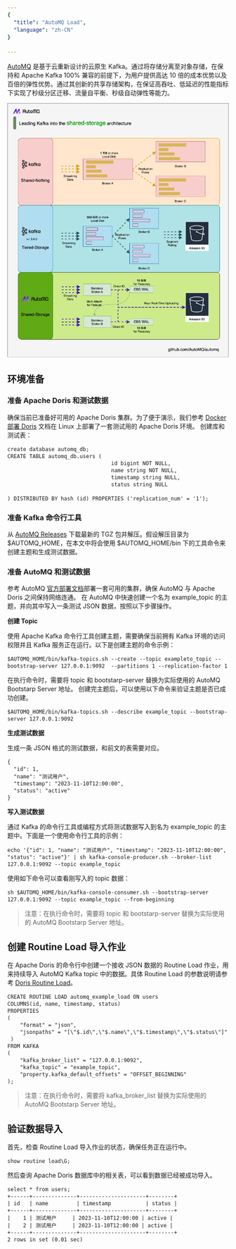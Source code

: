 ```yaml
---
{
  "title": "AutoMQ Load",
  "language": "zh-CN"
}

---
```



[AutoMQ](https://github.com/AutoMQ/automq) 是基于云重新设计的云原生 Kafka。通过将存储分离至对象存储，在保持和 Apache Kafka 100% 兼容的前提下，为用户提供高达 10 倍的成本优势以及百倍的弹性优势。通过其创新的共享存储架构，在保证高吞吐、低延迟的性能指标下实现了秒级分区迁移、流量自平衡、秒级自动弹性等能力。

![AutoMQ Storage Architecture](/static/images/automq/automq_storage_architecture.png)

## 环境准备
### 准备 Apache Doris 和测试数据

确保当前已准备好可用的 Apache Doris 集群。为了便于演示，我们参考 [Docker 部署 Doris](https://doris.apache.org/zh-CN/docs/install/cluster-deployment/run-docker-cluster) 文档在 Linux 上部署了一套测试用的 Apache Doris 环境。
创建库和测试表：
```
create database automq_db;
CREATE TABLE automq_db.users (
                                 id bigint NOT NULL,
                                 name string NOT NULL,
                                 timestamp string NULL,
                                 status string NULL

) DISTRIBUTED BY hash (id) PROPERTIES ('replication_num' = '1');
```
### 准备 Kafka 命令行工具

从 [AutoMQ Releases](https://github.com/AutoMQ/automq) 下载最新的 TGZ 包并解压。假设解压目录为 $AUTOMQ_HOME，在本文中将会使用 $AUTOMQ_HOME/bin 下的工具命令来创建主题和生成测试数据。

### 准备 AutoMQ 和测试数据

参考 AutoMQ [官方部署文档](https://docs.automq.com/docs/automq-opensource/EvqhwAkpriAomHklOUzcUtybn7g)部署一套可用的集群，确保 AutoMQ 与 Apache Doris 之间保持网络连通。
在 AutoMQ 中快速创建一个名为 example_topic 的主题，并向其中写入一条测试 JSON 数据，按照以下步骤操作。

**创建 Topic**

使用 Apache Kafka 命令行工具创建主题，需要确保当前拥有 Kafka 环境的访问权限并且 Kafka 服务正在运行。以下是创建主题的命令示例：
```
$AUTOMQ_HOME/bin/kafka-topics.sh --create --topic exampleto_topic --bootstrap-server 127.0.0.1:9092  --partitions 1 --replication-factor 1
```
在执行命令时，需要将 topic 和 bootstarp-server 替换为实际使用的 AutoMQ Bootstarp Server 地址。
创建完主题后，可以使用以下命令来验证主题是否已成功创建。
```
$AUTOMQ_HOME/bin/kafka-topics.sh --describe example_topic --bootstrap-server 127.0.0.1:9092
```
**生成测试数据**

生成一条 JSON 格式的测试数据，和前文的表需要对应。
```
{
  "id": 1,
  "name": "测试用户",
  "timestamp": "2023-11-10T12:00:00",
  "status": "active"
}
```
**写入测试数据**

通过 Kafka 的命令行工具或编程方式将测试数据写入到名为 example_topic 的主题中。下面是一个使用命令行工具的示例：
```
echo '{"id": 1, "name": "测试用户", "timestamp": "2023-11-10T12:00:00", "status": "active"}' | sh kafka-console-producer.sh --broker-list 127.0.0.1:9092 --topic example_topic
```
使用如下命令可以查看刚写入的 topic 数据：
```
sh $AUTOMQ_HOME/bin/kafka-console-consumer.sh --bootstrap-server 127.0.0.1:9092 --topic example_topic --from-beginning
```
> 注意：在执行命令时，需要将 topic 和 bootstarp-server 替换为实际使用的 AutoMQ Bootstarp Server 地址。

## 创建 Routine Load 导入作业

在 Apache Doris 的命令行中创建一个接收 JSON 数据的 Routine Load 作业，用来持续导入 AutoMQ Kafka topic 中的数据。具体 Routine Load 的参数说明请参考 [Doris Routine Load](https://doris.apache.org/zh-CN/docs/data-operate/import/routine-load-manual)。
```
CREATE ROUTINE LOAD automq_example_load ON users
COLUMNS(id, name, timestamp, status)
PROPERTIES
(
    "format" = "json",
    "jsonpaths" = "[\"$.id\",\"$.name\",\"$.timestamp\",\"$.status\"]"
 )
FROM KAFKA
(
    "kafka_broker_list" = "127.0.0.1:9092",
    "kafka_topic" = "example_topic",
    "property.kafka_default_offsets" = "OFFSET_BEGINNING"
);
```
> 注意：在执行命令时，需要将 kafka_broker_list 替换为实际使用的 AutoMQ Bootstarp Server 地址。

## 验证数据导入

首先，检查 Routine Load 导入作业的状态，确保任务正在运行中。
```
show routine load\G;
```
然后查询 Apache Doris 数据库中的相关表，可以看到数据已经被成功导入。
```
select * from users;
+------+--------------+---------------------+--------+
| id   | name         | timestamp           | status |
+------+--------------+---------------------+--------+
|    1 | 测试用户     | 2023-11-10T12:00:00 | active |
|    2 | 测试用户     | 2023-11-10T12:00:00 | active |
+------+--------------+---------------------+--------+
2 rows in set (0.01 sec)
```


